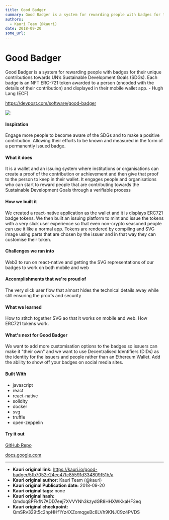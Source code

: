```yaml
---
title: Good Badger
summary: Good Badger is a system for rewarding people with badges for their unique contributions towards UN’s Sustainable Development Goals (SDGs). Each badge is an NFT ERC-721 token awarded to a person (encoded with the details of their contribution) and displayed in their mobile wallet app. - Hugh Lang (ECF) https-//devpost.com/software/good-badger Inspiration Engage more people to become aware of the SDGs and to make a positive contribution. Allowing their efforts to be known and measured in the form
authors:
  - Kauri Team (@kauri)
date: 2018-09-20
some_url: 
---
```


# Good Badger


Good Badger is a system for rewarding people with badges for their unique contributions towards UN’s Sustainable Development Goals (SDGs). Each badge is an NFT ERC-721 token awarded to a person (encoded with the details of their contribution) and displayed in their mobile wallet app. - Hugh Lang (ECF)

https://devpost.com/software/good-badger

![](https://ipfs.infura.io/ipfs/QmZhE7PeZHGHxdQgbRh32kKYbjnWLFMx6tHuLnowCNY9F4)

#### Inspiration
Engage more people to become aware of the SDGs and to make a positive contribution. Allowing their efforts to be known and measured in the form of a permanently issued badge.

#### What it does
It is a wallet and an issuing system where institutions or organisations can create a proof of the contribution or achievement and then give that proof to the person to keep in their wallet. It engages people and organisations who can start to reward people that are contributing towards the Sustainable Development Goals through a verifiable process

#### How we built it
We created a react-native application as the wallet and it is displays ERC721 badge tokens. We then built an issuing platform to mint and issue the tokens with a very slick user experience so that even non-crypto seasoned people can use it like a normal app. Tokens are rendered by compiling and SVG image using parts that are chosen by the issuer and in that way they can customise their token.

#### Challenges we ran into
Web3 to run on react-native and getting the SVG representations of our badges to work on both mobile and web

#### Accomplishments that we're proud of
The very slick user flow that almost hides the technical details away while still ensuring the proofs and security

#### What we learned
How to stitch together SVG ao that it works on mobile and web. How ERC721 tokens work.

#### What's next for Good Badger
We want to add more customisation options to the badges so issuers can make it "their own" and we want to use Decentralised Identifiers (DIDs) as the identity for the issuers and people rather than an Ethereum Wallet. Add the ability to show off your badges on social media sites.

#### Built With

- javascript
- react
- react-native
- solidity
- docker
- svg
- truffle
- open-zeppelin

#### Try it out
[GitHub Repo](https://github.com/good-badger)

[docs.google.com](https://docs.google.com/presentation/d/1nYmMxfiAV93oYE74KvXsIhdzEvJu71_Z0HVxOyaonTE/edit?usp=sharing)


---

- **Kauri original link:** https://kauri.io/good-badger/5fb7052e24ec47fc85591d334809f51b/a
- **Kauri original author:** Kauri Team (@kauri)
- **Kauri original Publication date:** 2018-09-20
- **Kauri original tags:** none
- **Kauri original hash:** Qmdoq8PFkfN7ADD7eej7XVVYNh3kzydGR8HHXWKkaHF3eq
- **Kauri original checkpoint:** QmSRv329t5c2hpHHf1Yz4XZomqgeBc8LVh9KNJC9z4PVDS



